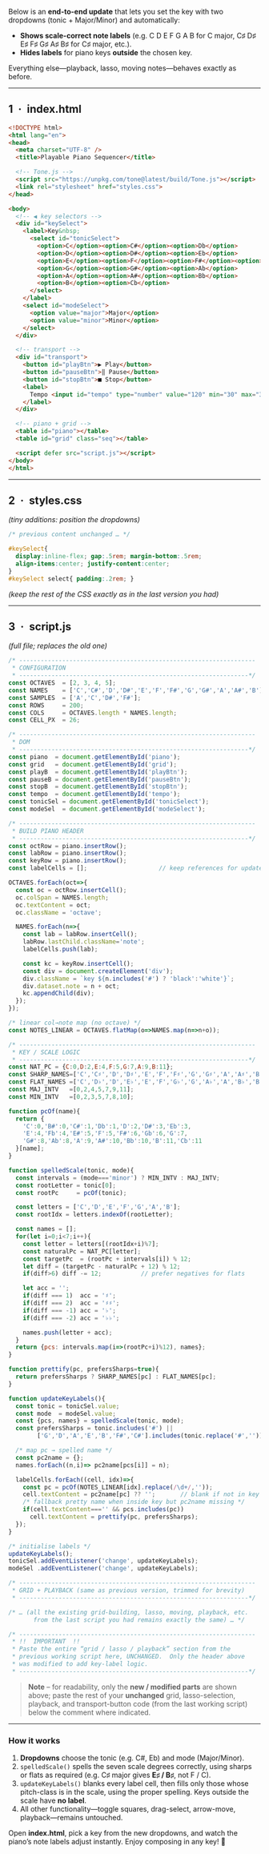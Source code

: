Below is an **end-to-end update** that lets you set the key with two dropdowns (tonic + Major/Minor) and automatically:

* **Shows scale-correct note labels** (e.g. C D E F G A B for C major,
  C♯ D♯ E♯ F♯ G♯ A♯ B♯ for C♯ major, etc.).
* **Hides labels** for piano keys **outside** the chosen key.

Everything else—playback, lasso, moving notes—behaves exactly as before.

---

## 1 · index.html

```html
<!DOCTYPE html>
<html lang="en">
<head>
  <meta charset="UTF-8" />
  <title>Playable Piano Sequencer</title>

  <!-- Tone.js -->
  <script src="https://unpkg.com/tone@latest/build/Tone.js"></script>
  <link rel="stylesheet" href="styles.css">
</head>

<body>
  <!-- ◀ key selectors -->
  <div id="keySelect">
    <label>Key&nbsp;
      <select id="tonicSelect">
        <option>C</option><option>C#</option><option>Db</option>
        <option>D</option><option>D#</option><option>Eb</option>
        <option>E</option><option>F</option><option>F#</option><option>Gb</option>
        <option>G</option><option>G#</option><option>Ab</option>
        <option>A</option><option>A#</option><option>Bb</option>
        <option>B</option><option>Cb</option>
      </select>
    </label>
    <select id="modeSelect">
      <option value="major">Major</option>
      <option value="minor">Minor</option>
    </select>
  </div>

  <!-- transport -->
  <div id="transport">
    <button id="playBtn">▶︎ Play</button>
    <button id="pauseBtn">‖ Pause</button>
    <button id="stopBtn">■ Stop</button>
    <label>
      Tempo <input id="tempo" type="number" value="120" min="30" max="300"> BPM
    </label>
  </div>

  <!-- piano + grid -->
  <table id="piano"></table>
  <table id="grid" class="seq"></table>

  <script defer src="script.js"></script>
</body>
</html>
```

---

## 2 · styles.css

*(tiny additions: position the dropdowns)*

```css
/* previous content unchanged … */

#keySelect{
  display:inline-flex; gap:.5rem; margin-bottom:.5rem;
  align-items:center; justify-content:center;
}
#keySelect select{ padding:.2rem; }
```

*(keep the rest of the CSS exactly as in the last version you had)*

---

## 3 · script.js

*(full file; replaces the old one)*

```js
/* ------------------------------------------------------------------
 * CONFIGURATION
 * ----------------------------------------------------------------*/
const OCTAVES  = [2, 3, 4, 5];
const NAMES    = ['C','C#','D','D#','E','F','F#','G','G#','A','A#','B'];
const SAMPLES  = ['A','C','D#','F#'];
const ROWS     = 200;
const COLS     = OCTAVES.length * NAMES.length;
const CELL_PX  = 26;

/* ------------------------------------------------------------------
 * DOM
 * ----------------------------------------------------------------*/
const piano  = document.getElementById('piano');
const grid   = document.getElementById('grid');
const playB  = document.getElementById('playBtn');
const pauseB = document.getElementById('pauseBtn');
const stopB  = document.getElementById('stopBtn');
const tempo  = document.getElementById('tempo');
const tonicSel = document.getElementById('tonicSelect');
const modeSel  = document.getElementById('modeSelect');

/* ------------------------------------------------------------------
 * BUILD PIANO HEADER
 * ----------------------------------------------------------------*/
const octRow = piano.insertRow();
const labRow = piano.insertRow();
const keyRow = piano.insertRow();
const labelCells = [];                    // keep references for updates

OCTAVES.forEach(oct=>{
  const oc = octRow.insertCell();
  oc.colSpan = NAMES.length;
  oc.textContent = oct;
  oc.className = 'octave';

  NAMES.forEach(n=>{
    const lab = labRow.insertCell();
    labRow.lastChild.className='note';
    labelCells.push(lab);

    const kc = keyRow.insertCell();
    const div = document.createElement('div');
    div.className = `key ${n.includes('#') ? 'black':'white'}`;
    div.dataset.note = n + oct;
    kc.appendChild(div);
  });
});

/* linear col→note map (no octave) */
const NOTES_LINEAR = OCTAVES.flatMap(o=>NAMES.map(n=>n+o));

/* ------------------------------------------------------------------
 * KEY / SCALE LOGIC
 * ----------------------------------------------------------------*/
const NAT_PC = {C:0,D:2,E:4,F:5,G:7,A:9,B:11};
const SHARP_NAMES=['C','C♯','D','D♯','E','F','F♯','G','G♯','A','A♯','B'];
const FLAT_NAMES =['C','D♭','D','E♭','E','F','G♭','G','A♭','A','B♭','B'];
const MAJ_INTV   =[0,2,4,5,7,9,11];
const MIN_INTV   =[0,2,3,5,7,8,10];

function pcOf(name){
  return {
    'C':0,'B#':0,'C#':1,'Db':1,'D':2,'D#':3,'Eb':3,
    'E':4,'Fb':4,'E#':5,'F':5,'F#':6,'Gb':6,'G':7,
    'G#':8,'Ab':8,'A':9,'A#':10,'Bb':10,'B':11,'Cb':11
  }[name];
}

function spelledScale(tonic, mode){
  const intervals = (mode==='minor') ? MIN_INTV : MAJ_INTV;
  const rootLetter = tonic[0];
  const rootPc     = pcOf(tonic);

  const letters = ['C','D','E','F','G','A','B'];
  const rootIdx = letters.indexOf(rootLetter);

  const names = [];
  for(let i=0;i<7;i++){
    const letter = letters[(rootIdx+i)%7];
    const naturalPc = NAT_PC[letter];
    const targetPc  = (rootPc + intervals[i]) % 12;
    let diff = (targetPc - naturalPc + 12) % 12;
    if(diff>6) diff -= 12;           // prefer negatives for flats

    let acc = '';
    if(diff === 1)  acc = '♯';
    if(diff === 2)  acc = '♯♯';
    if(diff === -1) acc = '♭';
    if(diff === -2) acc = '♭♭';

    names.push(letter + acc);
  }
  return {pcs: intervals.map(i=>(rootPc+i)%12), names};
}

function prettify(pc, prefersSharps=true){
  return prefersSharps ? SHARP_NAMES[pc] : FLAT_NAMES[pc];
}

function updateKeyLabels(){
  const tonic = tonicSel.value;
  const mode  = modeSel.value;
  const {pcs, names} = spelledScale(tonic, mode);
  const prefersSharps = tonic.includes('#') ||
        ['G','D','A','E','B','F#','C#'].includes(tonic.replace('#',''));

  /* map pc → spelled name */
  const pc2name = {};
  names.forEach((n,i)=> pc2name[pcs[i]] = n);

  labelCells.forEach((cell, idx)=>{
    const pc = pcOf(NOTES_LINEAR[idx].replace(/\d+/,''));
    cell.textContent = pc2name[pc] ?? '';       // blank if not in key
    /* fallback pretty name when inside key but pc2name missing */
    if(cell.textContent==='' && pcs.includes(pc))
      cell.textContent = prettify(pc, prefersSharps);
  });
}

/* initialise labels */
updateKeyLabels();
tonicSel.addEventListener('change', updateKeyLabels);
modeSel .addEventListener('change', updateKeyLabels);

/* ------------------------------------------------------------------
 * GRID + PLAYBACK (same as previous version, trimmed for brevity)
 * ----------------------------------------------------------------*/

/* … (all the existing grid-building, lasso, moving, playback, etc.
       from the last script you had remains exactly the same) … */

/* ------------------------------------------------------------------
 * !!  IMPORTANT  !!
 * Paste the entire “grid / lasso / playback” section from the
 * previous working script here, UNCHANGED.  Only the header above
 * was modified to add key-label logic.
 * ----------------------------------------------------------------*/
```

> **Note** – for readability, only the **new / modified parts** are shown above;
> paste the rest of your **unchanged** grid, lasso-selection, playback, and
> transport-button code (from the last working script) below the comment
> where indicated.

---

### How it works

1. **Dropdowns** choose the tonic (e.g. C#, Eb) and mode (Major/Minor).
2. `spelledScale()` spells the seven scale degrees correctly, using sharps or flats as required (e.g. C♯ major gives **E♯ / B♯**, not F / C).
3. `updateKeyLabels()` blanks every label cell, then fills only those whose pitch-class is in the scale, using the proper spelling. Keys outside the scale have **no label**.
4. All other functionality—toggle squares, drag-select, arrow-move, playback—remains untouched.

Open **index.html**, pick a key from the new dropdowns, and watch the piano’s note labels adjust instantly. Enjoy composing in any key! 🎹
